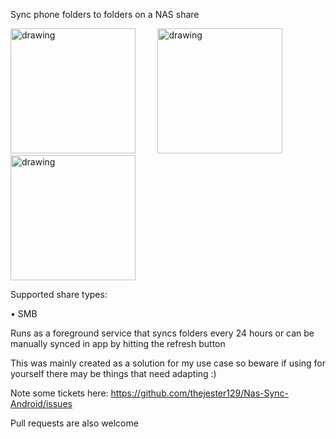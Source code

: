 Sync phone folders to folders on a NAS share

<div width="100%">
<img src="https://user-images.githubusercontent.com/51316224/209442735-ced13b29-6dec-4868-aa96-5f6b5e01b80e.png" alt="drawing" width="200" margin:"20" />
&nbsp;
&nbsp;
&nbsp;
&nbsp;
<img src="https://user-images.githubusercontent.com/51316224/209442817-21813e48-8b3c-446d-9a3c-a2d6ae8bc0fa.png" alt="drawing" width="200" margin:"20" />
&nbsp;
&nbsp;
&nbsp;
&nbsp;
<img src="https://user-images.githubusercontent.com/51316224/209442747-fdb34661-8fe5-44a0-b43d-0bde9c5b403e.png" alt="drawing" width="200" margin:"20" />
</div>

Supported share types:

• SMB

Runs as a foreground service that syncs folders every 24 hours or can be manually synced in app by hitting the refresh button

This was mainly created as a solution for my use case so beware if using for yourself there may be things that need adapting :)

Note some tickets here: https://github.com/thejester129/Nas-Sync-Android/issues

Pull requests are also welcome
